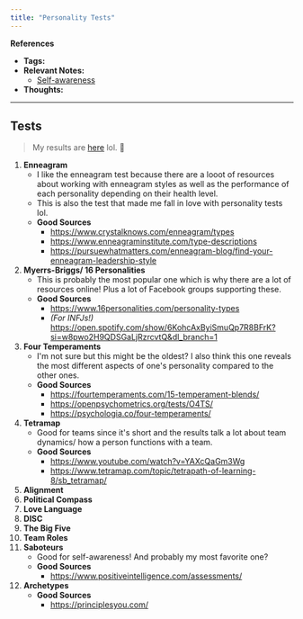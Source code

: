 ```yaml
---
title: "Personality Tests"
---
```


**References**
- **Tags:** 
- **Relevant Notes:**
	- [Self-awareness](notes/perdev/mh/self-awareness.md)
- **Thoughts:**

---
## Tests

> My results are [here](https://chloeabrasada.online/d0763cb237db450c85b33a09570657ab?v=f2fb42ea2e75490390f98a22f979e52e) lol. 👻

1. **Enneagram**
	- I like the enneagram test because there are a looot of resources about working with enneagram styles as well as the performance of each personality depending on their health level.
	- This is also the test that made me fall in love with personality tests lol.
	- **Good Sources**
		- https://www.crystalknows.com/enneagram/types
		- https://www.enneagraminstitute.com/type-descriptions
		- https://pursuewhatmatters.com/enneagram-blog/find-your-enneagram-leadership-style
2. **Myerrs-Briggs/ 16 Personalities**
	- This is probably the most popular one which is why there are a lot of resources online! Plus a lot of Facebook groups supporting these.
	- **Good Sources**
		- https://www.16personalities.com/personality-types
		- *(For INFJs!)* https://open.spotify.com/show/6KohcAxByiSmuQp7R8BFrK?si=w8pwo2H9QDSGaLjRzrcvtQ&dl_branch=1
3. **Four Temperaments**
	- I'm not sure but this might be the oldest? I also think this one reveals the most different aspects of one's personality compared to the other ones.
	- **Good Sources**
		- https://fourtemperaments.com/15-temperament-blends/
		- https://openpsychometrics.org/tests/O4TS/
		- https://psychologia.co/four-temperaments/
4. **Tetramap**
	- Good for teams since it's short and the results talk a lot about team dynamics/ how  a person functions with a team.
	- **Good Sources**
		- https://www.youtube.com/watch?v=YAXcQaGm3Wg
		- https://www.tetramap.com/topic/tetrapath-of-learning-8/sb_tetramap/
5. **Alignment**
6. **Political Compass**
7. **Love Language**
8. **DISC**
9. **The Big Five**
10. **Team Roles**
11. **Saboteurs**
	- Good for self-awareness! And probably my most favorite one?
	- **Good Sources**
		- https://www.positiveintelligence.com/assessments/
12. **Archetypes**
	- **Good Sources**
		- https://principlesyou.com/